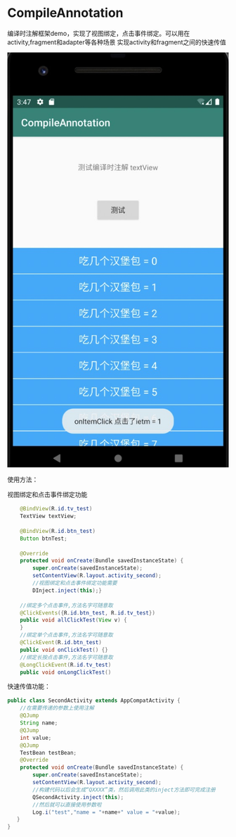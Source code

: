 # CompileAnnotation
编译时注解框架demo，实现了视图绑定，点击事件绑定。可以用在activity,fragment和adapter等各种场景
实现activity和fragment之间的快速传值

![IMAGE](https://github.com/GodisGod/CompileAnnotation/blob/master/test.jpg)

使用方法：

视图绑定和点击事件绑定功能
```java
    @BindView(R.id.tv_test)
    TextView textView;

    @BindView(R.id.btn_test)
    Button btnTest;
    
    @Override
    protected void onCreate(Bundle savedInstanceState) {
        super.onCreate(savedInstanceState);
        setContentView(R.layout.activity_second);
        //视图绑定和点击事件绑定功能需要
        DInject.inject(this);}
    
    //绑定多个点击事件,方法名字可随意取
    @ClickEvents({R.id.btn_test, R.id.tv_test})
    public void allClickTest(View v) {
    }
    //绑定单个点击事件,方法名字可随意取
    @ClickEvent(R.id.btn_test)
    public void onClickTest() {}
    //绑定长按点击事件,方法名字可随意取
    @LongClickEvent(R.id.tv_test)
    public void onLongClickTest()
```  
快速传值功能：

```java
public class SecondActivity extends AppCompatActivity {
    //在需要传递的参数上使用注解
    @QJump
    String name;
    @QJump
    int value;
    @QJump
    TestBean testBean;
    @Override
    protected void onCreate(Bundle savedInstanceState) {
        super.onCreate(savedInstanceState);
        setContentView(R.layout.activity_second);
        //构建代码以后会生成“QXXXX”类，然后调用此类的inject方法即可完成注册
        QSecondActivity.inject(this);
        //然后就可以直接使用参数啦
        Log.i("test","name = "+name+" value = "+value);
   }
}
``` 


